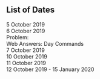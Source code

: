 ## List of Dates

5 October 2019    
6 October 2019    
  Problem:    
  Web Answers:
  Day Commands    
7 October 2019   
10 October 2019    
11 October 2019    
12 October 2019 - 15 January 2020     
